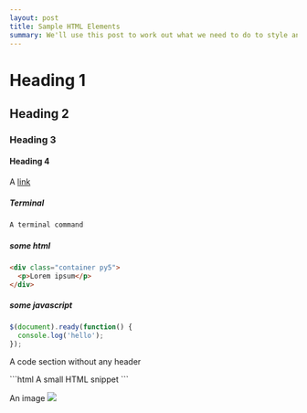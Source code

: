 ```yaml
---
layout: post
title: Sample HTML Elements
summary: We'll use this post to work out what we need to do to style an individual posts... let's get going!
---
```

# Heading 1
## Heading 2
### Heading 3
#### Heading 4

A <a href="#" target="_blank">link</a>

##### Terminal
```bash
A terminal command
```

##### some html
```html
<div class="container py5">
  <p>Lorem ipsum</p>
</div>
```

##### some javascript
```javascript
$(document).ready(function() {
  console.log('hello');
});
```

A code section without any header
<div class="no-select-button">
```html
<span>A small HTML snippet</span>
```
</div>

An image
<img src="https://jekyllrb.com/img/logo-2x.png" class="img-fluid"/>